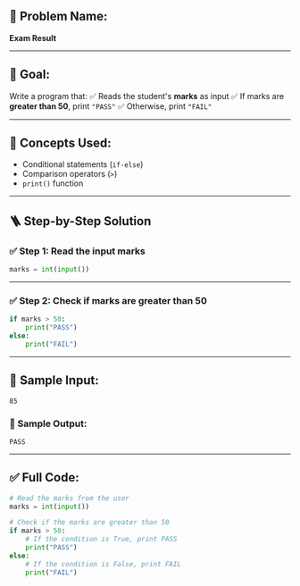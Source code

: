 
## 🧩 **Problem Name:**

**Exam Result**

---

## 🎯 **Goal:**

Write a program that:
✅ Reads the student's **marks** as input
✅ If marks are **greater than 50**, print `"PASS"`
✅ Otherwise, print `"FAIL"`

---

## 🧠 **Concepts Used:**

* Conditional statements (`if-else`)
* Comparison operators (`>`)
* `print()` function

---

## 🪜 **Step-by-Step Solution**

### ✅ Step 1: Read the input marks

```python
marks = int(input())
```

---

### ✅ Step 2: Check if marks are greater than 50

```python
if marks > 50:
    print("PASS")
else:
    print("FAIL")
```

---

## 🧪 Sample Input:

```
85
```

### 🧾 Sample Output:

```
PASS
```

---

## ✅ Full Code:

```python
# Read the marks from the user
marks = int(input())

# Check if the marks are greater than 50
if marks > 50:
    # If the condition is True, print PASS
    print("PASS")
else:
    # If the condition is False, print FAIL
    print("FAIL")

```

